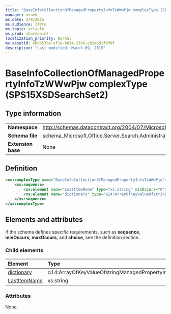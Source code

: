 ```yaml
---
title: "BaseInfoCollectionOfManagedPropertyInfoTzWWwPjw complexType (SPS15XSDSearchSet2)"
manager: arnek
ms.date: 3/9/2015
ms.audience: ITPro
ms.topic: article
ms.prod: sharepoint
localization_priority: Normal
ms.assetid: eb0657be-cf1e-b834-2396-c81ebd1f0f0f
description: "Last modified: March 09, 2015"
---
```


# BaseInfoCollectionOfManagedPropertyInfoTzWWwPjw complexType (SPS15XSDSearchSet2)

 
  
## Type information

|||
|:-----|:-----|
|**Namespace** <br/> |http://schemas.datacontract.org/2004/07/Microsoft.Office.Server.Search.Administration  <br/> |
|**Schema file** <br/> |schema_Microsoft.Office.Server.Search.Administration.xsd  <br/> |
|**Extension base** <br/> |None  <br/> |
   
## Definition

```XML
<xs:complexType name="BaseInfoCollectionOfManagedPropertyInfoTzWWwPjw">
    <xs:sequence>
        <xs:element name="LastItemName" type="xs:string" minOccurs="0"></xs:element>
        <xs:element name="dictionary" type="q14:ArrayOfKeyValueOfstringManagedPropertyInfoy6h3NzC8" minOccurs="0"></xs:element>
    </xs:sequence>
</xs:complexType>

```

## Elements and attributes

If the schema defines specific requirements, such as **sequence**, **minOccurs**, **maxOccurs**, and **choice**, see the definition section. 
  
### Child elements

|**Element**|**Type**|**Description**|
|:-----|:-----|:-----|
|[dictionary](dictionary-element-baseinfocollectionofmanagedpropertyinfotzwwwpjw-complextypesp.md) <br/> |q14:ArrayOfKeyValueOfstringManagedPropertyInfoy6h3NzC8  <br/> ||
|[LastItemName](lastitemname-element-baseinfocollectionofmanagedpropertyinfotzwwwpjw-complextype.md) <br/> |xs:string  <br/> ||
   
### Attributes

None.
  

